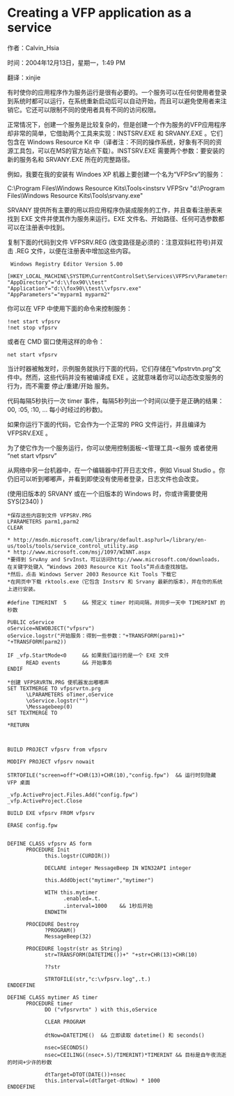 # Creating a VFP application as a service

作者：Calvin_Hsia

时间：2004年12月13日，星期一，1:49 PM

翻译：xinjie 
 
有时使你的应用程序作为服务运行是很有必要的。一个服务可以在任何使用者登录到系统时都可以运行，在系统重新启动后可以自动开始，而且可以避免使用者来注销它。它还可以限制不同的使用者具有不同的访问权限。

正常情况下，创建一个服务是比较复杂的，但是创建一个作为服务的VFP应用程序却非常的简单，它借助两个工具来实现：INSTSRV.EXE 和 SRVANY.EXE 。它们包含在 Windows Resource Kit 中（译者注：不同的操作系统，好象有不同的资源工具包，可以在MS的官方站点下载）。INSTSRV.EXE 需要两个参数：要安装的新的服务名和 SRVANY.EXE 所在的完整路径。

例如，我要在我的安装有 Windoes XP 机器上要创建一个名为“VFPSrv”的服务：

C:\Program Files\Windows Resource Kits\Tools<instsrv VFPSrv "d:\Program Files\Windows Resource Kits\Tools\srvany.exe"

SRVANY 提供所有主要的用以将应用程序伪装成服务的工作，并且查看注册表来找到 EXE 文件并使其作为服务来运行。EXE 文件名、开始路径、任何可选参数都可以在注册表中找到。

复制下面的代码到文件 VFPSRV.REG (改变路径是必须的：注意双斜杠符号)并双击 .REG 文件，以便在注册表中增加这些内容。
```foxpro
 Windows Registry Editor Version 5.00
 [HKEY_LOCAL_MACHINE\SYSTEM\CurrentControlSet\Services\VFPSrv\Parameters]
"AppDirectory"="d:\\fox90\\test"
"Application"="d:\\fox90\\test\\vfpsrv.exe"
"AppParameters"="myparm1 myparm2"
```

你可以在 VFP 中使用下面的命令来控制服务：
```foxpro
!net start vfpsrv
!net stop vfpsrv
```
或者在 CMD 窗口使用这样的命令：

 ```foxpro
 net start vfpsrv
```
  
当计时器被触发时，示例服务就执行下面的代码，它们存储在“vfpstrvtn.prg”文件中。然而，这些代码并没有被编译成 EXE 。这就意味着你可以动态改变服务的行为，而不需要 停止/重建/开始 服务。

代码每隔5秒执行一次 timer 事件，每隔5秒列出一个时间(以便于是正确的结果：00, :05, :10, … 每小时经过的秒数)。

如果你运行下面的代码，它会作为一个正常的 PRG 文件运行，并且编译为 VFPSRV.EXE 。

为了使它作为一个服务运行，你可以使用控制面板-<管理工具-<服务 或者使用 “net start vfpsrv”

从网络中另一台机器中，在一个编辑器中打开日志文件，例如 Visual Studio 。你仍旧可以听到嘟嘟声，并看到即使没有使用者登录，日志文件也会改变。

(使用旧版本的 SRVANY 或在一个旧版本的 Windows 时，你或许需要使用 SYS(2340) )

 
```foxpro
*保存这些内容到文件 VFPSRV.PRG
LPARAMETERS parm1,parm2
CLEAR

* http://msdn.microsoft.com/library/default.asp?url=/library/en-us/tools/tools/service_control_utility.asp
* http://www.microsoft.com/msj/1097/WINNT.aspx
*要得到 SrvAny and SrvInst，可以访问http://www.microsoft.com/downloads，在关键字处键入 “Windows 2003 Resource Kit Tools”并点击查找按钮。
*然后，点击 Windows Server 2003 Resource Kit Tools 下载它
*在网页中下载 rktools.exe（它包含 Instsrv 和 Srvany 最新的版本），并在你的系统上进行安装。

#define TIMERINT  5     && 预定义 timer 时间间隔，并同步一天中 TIMERPINT 的秒数

PUBLIC oService
oService=NEWOBJECT("vfpsrv")
oService.logstr("开始服务：得到一些参数："+TRANSFORM(parm1)+" "+TRANSFORM(parm2))

IF _vfp.StartMode<0     && 如果我们运行的是一个 EXE 文件
      READ events       && 开始事务
ENDIF

*创建 VFPSRVRTN.PRG 使机器发出嘟嘟声
SET TEXTMERGE TO vfpsrvrtn.prg
      \LPARAMETERS oTimer,oService
      \oService.logstr("")
      \Messagebeep(0)
SET TEXTMERGE TO

*RETURN

 

BUILD PROJECT vfpsrv from vfpsrv

MODIFY PROJECT vfpsrv nowait

STRTOFILE("screen=off"+CHR(13)+CHR(10),"config.fpw")  && 运行时刻隐藏 VFP 桌面

_vfp.ActiveProject.Files.Add("config.fpw")
_vfp.ActiveProject.Close

BUILD EXE vfpsrv FROM vfpsrv

ERASE config.fpw


DEFINE CLASS vfpsrv AS form
      PROCEDURE Init
            this.logstr(CURDIR())

            DECLARE integer MessageBeep IN WIN32API integer

            this.AddObject("mytimer","mytimer")
            
            WITH this.mytimer
                  .enabled=.t.
                  .interval=1000    && 1秒后开始
            ENDWITH

      PROCEDURE Destroy
            ?PROGRAM()
            MessageBeep(32)

      PROCEDURE logstr(str as String)
            str=TRANSFORM(DATETIME())+" "+str+CHR(13)+CHR(10)

            ??str

            STRTOFILE(str,"c:\vfpsrv.log",.t.)
ENDDEFINE

DEFINE CLASS mytimer AS timer
      PROCEDURE timer
            DO ("vfpsrvrtn" ) with this,oService

            CLEAR PROGRAM

            dtNow=DATETIME()  && 立即读取 datetime() 和 seconds()

            nsec=SECONDS()
            nsec=CEILING((nsec+.5)/TIMERINT)*TIMERINT && 目标是自午夜流逝的时间+少许的秒数

            dtTarget=DTOT(DATE())+nsec
            this.interval=(dtTarget-dtNow) * 1000
ENDDEFINE
```
